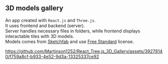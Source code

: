 ## 3D models gallery
An app created with `React.js` and `Three.js`.  
It uses frontend and backend (server).  
Server handles necessary files in folders,
while frontend displays interactable tiles with 3D models.  
Models comes from [Sketchfab](https://sketchfab.com/feed) and use [Free Standard](https://sketchfab.com/licenses) license.


https://github.com/Martinson1252/React_Tree.js_3D_Gallery/assets/39278140/f759a8cf-b933-4e52-9d3a-13325337ce92

